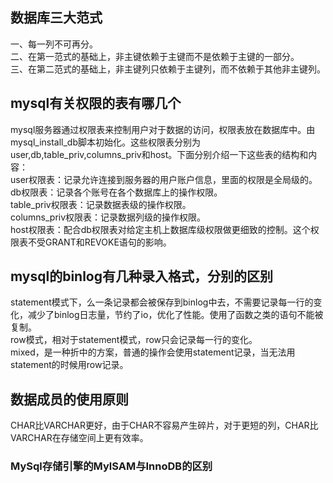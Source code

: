 ## 数据库三大范式
一、每一列不可再分。<br>
二、在第一范式的基础上，非主键依赖于主键而不是依赖于主键的一部分。<br>
三、在第二范式的基础上，非主键列只依赖于主键列，而不依赖于其他非主键列。<br>

## mysql有关权限的表有哪几个
mysql服务器通过权限表来控制用户对于数据的访问，权限表放在数据库中。由mysql_install_db脚本初始化。这些权限表分别为user,db,table_priv,columns_priv和host。下面分别介绍一下这些表的结构和内容：<br>
user权限表：记录允许连接到服务器的用户账户信息，里面的权限是全局级的。<br>
db权限表：记录各个账号在各个数据库上的操作权限。<br>
table_priv权限表：记录数据表级的操作权限。<br>
columns_priv权限表：记录数据列级的操作权限。<br>
host权限表：配合db权限表对给定主机上数据库级权限做更细致的控制。这个权限表不受GRANT和REVOKE语句的影响。<br>

## mysql的binlog有几种录入格式，分别的区别
statement模式下，么一条记录都会被保存到binlog中去，不需要记录每一行的变化，减少了binlog日志量，节约了io，优化了性能。使用了函数之类的语句不能被复制。<br>
row模式，相对于statement模式，row只会记录每一行的变化。<br>
mixed，是一种折中的方案，普通的操作会使用statement记录，当无法用statement的时候用row记录。<br>

## 数据成员的使用原则
CHAR比VARCHAR更好，由于CHAR不容易产生碎片，对于更短的列，CHAR比VARCHAR在存储空间上更有效率。<br>
### MySql存储引擎的MylSAM与InnoDB的区别

